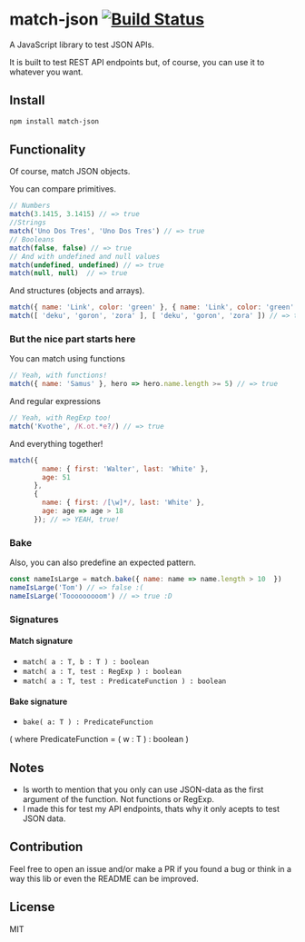 # match-json [![Build Status](https://travis-ci.org/ozkxr/match-json.svg?branch=master)](https://travis-ci.org/ozkxr/match) #

A JavaScript library to test JSON APIs.

It is built to test REST API endpoints but, of course, you can use it to whatever you want.

## Install ##

```bash
npm install match-json
```

## Functionality ##

Of course, match JSON objects.

You can compare primitives.

```javascript
// Numbers
match(3.1415, 3.1415) // => true
//Strings
match('Uno Dos Tres', 'Uno Dos Tres') // => true
// Booleans
match(false, false) // => true
// And with undefined and null values
match(undefined, undefined) // => true
match(null, null)  // => true
```

And structures (objects and arrays).

```javascript
match({ name: 'Link', color: 'green' }, { name: 'Link', color: 'green' }) // => true
match([ 'deku', 'goron', 'zora' ], [ 'deku', 'goron', 'zora' ]) // => true
```

### But the nice part starts here ###

You can match using functions

```javascript
// Yeah, with functions!
match({ name: 'Samus' }, hero => hero.name.length >= 5) // => true
```

And regular expressions

```javascript
// Yeah, with RegExp too!
match('Kvothe', /K.ot.*e?/) // => true
```

And everything together!

```javascript
match({
        name: { first: 'Walter', last: 'White' },
        age: 51
      },
      {
        name: { first: /[\w]*/, last: 'White' },
        age: age => age > 18
      }); // => YEAH, true!
```

### Bake ###

Also, you can also predefine an expected pattern.

```javascript
const nameIsLarge = match.bake({ name: name => name.length > 10  })
nameIsLarge('Tom') // => false :(
nameIsLarge('Tooooooooom') // => true :D
```

### Signatures ###

#### Match signature ####

* `match( a : T, b : T ) : boolean`
* `match( a : T, test : RegExp ) : boolean`
* `match( a : T, test : PredicateFunction ) : boolean`

#### Bake signature ####

* `bake( a: T ) : PredicateFunction`

( where PredicateFunction = ( w : T ) : boolean )

## Notes ##

* Is worth to mention that you only can use JSON-data as the first argument
of the function. Not functions or RegExp.
* I made this for test my API endpoints, thats why it only acepts to test JSON data.

## Contribution ##

Feel free to open an issue and/or make a PR if you found a bug or think in a way this lib or even the README can be improved.

## License ##

MIT
